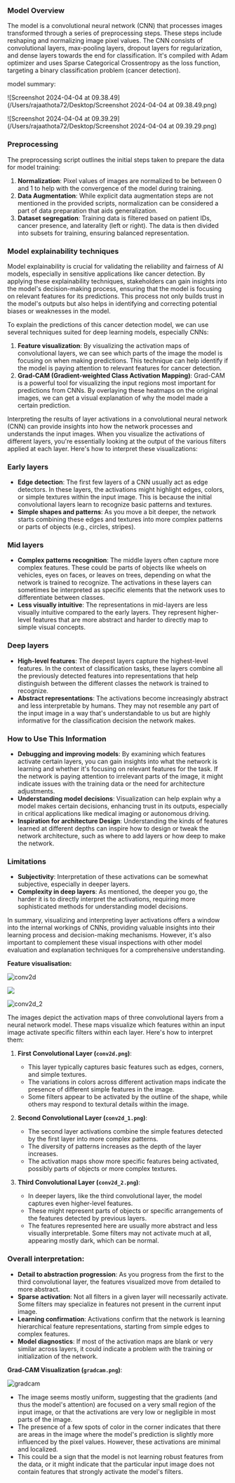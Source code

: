 ### Model Overview

The model is a convolutional neural network (CNN) that processes images transformed through a series of preprocessing steps. These steps include reshaping and normalizing image pixel values. The CNN consists of convolutional layers, max-pooling layers, dropout layers for regularization, and dense layers towards the end for classification. It's compiled with Adam optimizer and uses Sparse Categorical Crossentropy as the loss function, targeting a binary classification problem (cancer detection).

model summary: 

![Screenshot 2024-04-04 at 09.38.49](/Users/rajaathota72/Desktop/Screenshot 2024-04-04 at 09.38.49.png)

![Screenshot 2024-04-04 at 09.39.29](/Users/rajaathota72/Desktop/Screenshot 2024-04-04 at 09.39.29.png)

### Preprocessing

The preprocessing script outlines the initial steps taken to prepare the data for model training:

1. **Normalization**: Pixel values of images are normalized to be between 0 and 1 to help with the convergence of the model during training.
2. **Data Augmentation**: While explicit data augmentation steps are not mentioned in the provided scripts, normalization can be considered a part of data preparation that aids generalization.
3. **Dataset segregation**: Training data is filtered based on patient IDs, cancer presence, and laterality (left or right). The data is then divided into subsets for training, ensuring balanced representation.

### Model explainability techniques

Model explainability is crucial for validating the reliability and fairness of AI models, especially in sensitive applications like cancer detection. By applying these explainability techniques, stakeholders can gain insights into the model's decision-making process, ensuring that the model is focusing on relevant features for its predictions. This process not only builds trust in the model's outputs but also helps in identifying and correcting potential biases or weaknesses in the model.

To explain the predictions of this cancer detection model, we can use several techniques suited for deep learning models, especially CNNs:

1. **Feature visualization**: By visualizing the activation maps of convolutional layers, we can see which parts of the image the model is focusing on when making predictions. This technique can help identify if the model is paying attention to relevant features for cancer detection.
2. **Grad-CAM (Gradient-weighted Class Activation Mapping)**: Grad-CAM is a powerful tool for visualizing the input regions most important for predictions from CNNs. By overlaying these heatmaps on the original images, we can get a visual explanation of why the model made a certain prediction.

Interpreting the results of layer activations in a convolutional neural network (CNN) can provide insights into how the network processes and understands the input images. When you visualize the activations of different layers, you're essentially looking at the output of the various filters applied at each layer. Here's how to interpret these visualizations:

### Early layers

- **Edge detection**: The first few layers of a CNN usually act as edge detectors. In these layers, the activations might highlight edges, colors, or simple textures within the input image. This is because the initial convolutional layers learn to recognize basic patterns and textures.
- **Simple shapes and patterns**: As you move a bit deeper, the network starts combining these edges and textures into more complex patterns or parts of objects (e.g., circles, stripes).

### Mid layers

- **Complex patterns recognition**: The middle layers often capture more complex features. These could be parts of objects like wheels on vehicles, eyes on faces, or leaves on trees, depending on what the network is trained to recognize. The activations in these layers can sometimes be interpreted as specific elements that the network uses to differentiate between classes.
- **Less visually intuitive**: The representations in mid-layers are less visually intuitive compared to the early layers. They represent higher-level features that are more abstract and harder to directly map to simple visual concepts.

### Deep layers

- **High-level features**: The deepest layers capture the highest-level features. In the context of classification tasks, these layers combine all the previously detected features into representations that help distinguish between the different classes the network is trained to recognize.
- **Abstract representations**: The activations become increasingly abstract and less interpretable by humans. They may not resemble any part of the input image in a way that's understandable to us but are highly informative for the classification decision the network makes.

### How to Use This Information

- **Debugging and improving models**: By examining which features activate certain layers, you can gain insights into what the network is learning and whether it's focusing on relevant features for the task. If the network is paying attention to irrelevant parts of the image, it might indicate issues with the training data or the need for architecture adjustments.
- **Understanding model decisions**: Visualization can help explain why a model makes certain decisions, enhancing trust in its outputs, especially in critical applications like medical imaging or autonomous driving.
- **Inspiration for architecture Design**: Understanding the kinds of features learned at different depths can inspire how to design or tweak the network architecture, such as where to add layers or how deep to make the network.

### Limitations

- **Subjectivity**: Interpretation of these activations can be somewhat subjective, especially in deeper layers.
- **Complexity in deep layers**: As mentioned, the deeper you go, the harder it is to directly interpret the activations, requiring more sophisticated methods for understanding model decisions.

In summary, visualizing and interpreting layer activations offers a window into the internal workings of CNNs, providing valuable insights into their learning process and decision-making mechanisms. However, it's also important to complement these visual inspections with other model evaluation and explanation techniques for a comprehensive understanding.

**Feature visualisation:**

![conv2d](/Users/rajaathota72/PycharmProjects/BreastCancerDetection/activation_visualizations/conv2d.png)

![](/Users/rajaathota72/PycharmProjects/BreastCancerDetection/activation_visualizations/conv2d_1.png)

![conv2d_2](/Users/rajaathota72/PycharmProjects/BreastCancerDetection/activation_visualizations/conv2d_2.png)

The images depict the activation maps of three convolutional layers from a neural network model. These maps visualize which features within an input image activate specific filters within each layer. Here's how to interpret them:

1. **First Convolutional Layer (`conv2d.png`)**: 
   - This layer typically captures basic features such as edges, corners, and simple textures.
   - The variations in colors across different activation maps indicate the presence of different simple features in the image.
   - Some filters appear to be activated by the outline of the shape, while others may respond to textural details within the image.

2. **Second Convolutional Layer (`conv2d_1.png`)**:
   - The second layer activations combine the simple features detected by the first layer into more complex patterns.
   - The diversity of patterns increases as the depth of the layer increases.
   - The activation maps show more specific features being activated, possibly parts of objects or more complex textures.

3. **Third Convolutional Layer (`conv2d_2.png`)**:
   - In deeper layers, like the third convolutional layer, the model captures even higher-level features.
   - These might represent parts of objects or specific arrangements of the features detected by previous layers.
   - The features represented here are usually more abstract and less visually interpretable. Some filters may not activate much at all, appearing mostly dark, which can be normal.

### Overall interpretation:

- **Detail to abstraction progression**: As you progress from the first to the third convolutional layer, the features visualized move from detailed to more abstract.
- **Sparse activation**: Not all filters in a given layer will necessarily activate. Some filters may specialize in features not present in the current input image.
- **Learning confirmation**: Activations confirm that the network is learning hierarchical feature representations, starting from simple edges to complex features.
- **Model diagnostics**: If most of the activation maps are blank or very similar across layers, it could indicate a problem with the training or initialization of the network.

**Grad-CAM Visualization (`gradcam.png`)**:

![gradcam](/Users/rajaathota72/Desktop/activation_visualisations/gradcam.png)

- The image seems mostly uniform, suggesting that the gradients (and thus the model's attention) are focused on a very small region of the input image, or that the activations are very low or negligible in most parts of the image.
- The presence of a few spots of color in the corner indicates that there are areas in the image where the model's prediction is slightly more influenced by the pixel values. However, these activations are minimal and localized.
- This could be a sign that the model is not learning robust features from the data, or it might indicate that the particular input image does not contain features that strongly activate the model's filters.

